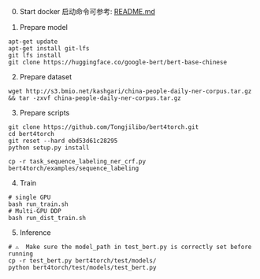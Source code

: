 0. Start docker
启动命令可参考: [README.md](../../README.md)

1. Prepare model
```
apt-get update
apt-get install git-lfs
git lfs install
git clone https://huggingface.co/google-bert/bert-base-chinese

```

2. Prepare dataset
```
wget http://s3.bmio.net/kashgari/china-people-daily-ner-corpus.tar.gz && tar -zxvf china-people-daily-ner-corpus.tar.gz 

```

3. Prepare scripts
```
git clone https://github.com/Tongjilibo/bert4torch.git
cd bert4torch
git reset --hard ebd53d61c28295
python setup.py install

cp -r task_sequence_labeling_ner_crf.py bert4torch/examples/sequence_labeling
```

4. Train
```shell
# single GPU
bash run_train.sh
# Multi-GPU DDP
bash run_dist_train.sh
```

5. Inference
```shell
# ⚠️  Make sure the model_path in test_bert.py is correctly set before running
cp -r test_bert.py bert4torch/test/models/
python bert4torch/test/models/test_bert.py
```
